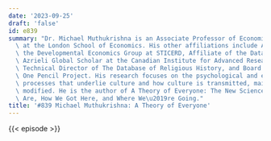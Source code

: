 ```yaml
---
date: '2023-09-25'
draft: 'false'
id: e839
summary: "Dr. Michael Muthukrishna is an Associate Professor of Economic Psychology\
  \ at the London School of Economics. His other affiliations include Affiliate of\
  \ the Developmental Economics Group at STICERD, Affiliate of the Data Science Institute,\
  \ Azrieli Global Scholar at the Canadian Institute for Advanced Research (CIFAR),\
  \ Technical Director of The Database of Religious History, and Board member of the\
  \ One Pencil Project. His research focuses on the psychological and evolutionary\
  \ processes that underlie culture and how culture is transmitted, maintained, and\
  \ modified. He is the author of A Theory of Everyone: The New Science of Who We\
  \ Are, How We Got Here, and Where We\u2019re Going."
title: '#839 Michael Muthukrishna: A Theory of Everyone'
---
```

{{< episode >}}
